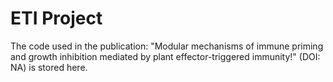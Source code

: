 # ETI Project

The code used in the publication: "Modular mechanisms of immune priming and growth inhibition mediated by plant effector-triggered immunity!" (DOI: NA) is stored here.
